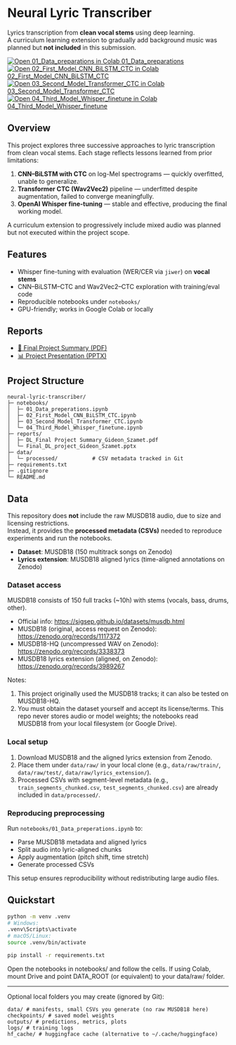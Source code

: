 # Neural Lyric Transcriber

Lyrics transcription from **clean vocal stems** using deep learning.  
A curriculum learning extension to gradually add background music was planned but **not included** in this submission.

<p align="left">
  <a href="https://colab.research.google.com/github/gideon-szamet/neural-lyric-transcriber/blob/main/notebooks/01_Data_preparations.ipynb">
    <img src="https://colab.research.google.com/assets/colab-badge.svg" alt="Open 01_Data_preparations in Colab"> 01_Data_preparations
  </a><br>
  <a href="https://colab.research.google.com/github/gideon-szamet/neural-lyric-transcriber/blob/main/notebooks/02_First_Model_CNN_BiLSTM_CTC.ipynb">
    <img src="https://colab.research.google.com/assets/colab-badge.svg" alt="Open 02_First_Model_CNN_BiLSTM_CTC in Colab"> 02_First_Model_CNN_BiLSTM_CTC
  </a><br>
  <a href="https://colab.research.google.com/github/gideon-szamet/neural-lyric-transcriber/blob/main/notebooks/03_Second_Model_Transformer_CTC.ipynb">
    <img src="https://colab.research.google.com/assets/colab-badge.svg" alt="Open 03_Second_Model_Transformer_CTC in Colab"> 03_Second_Model_Transformer_CTC
  </a><br>
  <a href="https://colab.research.google.com/github/gideon-szamet/neural-lyric-transcriber/blob/main/notebooks/04_Third_Model_Whisper_finetune.ipynb">
    <img src="https://colab.research.google.com/assets/colab-badge.svg" alt="Open 04_Third_Model_Whisper_finetune in Colab"> 04_Third_Model_Whisper_finetune
  </a>
</p>


## Overview
This project explores three successive approaches to lyric transcription from clean vocal stems.
Each stage reflects lessons learned from prior limitations:

1) **CNN–BiLSTM with CTC** on log-Mel spectrograms — quickly overfitted, unable to generalize.  
2) **Transformer CTC (Wav2Vec2)** pipeline — underfitted despite augmentation, failed to converge meaningfully.  
3) **OpenAI Whisper fine-tuning** — stable and effective, producing the final working model.

A curriculum extension to progressively include mixed audio was planned but not executed within the project scope.

## Features
- Whisper fine-tuning with evaluation (WER/CER via `jiwer`) on **vocal stems**
- CNN–BiLSTM–CTC and Wav2Vec2–CTC exploration with training/eval code
- Reproducible notebooks under `notebooks/`
- GPU-friendly; works in Google Colab or locally

## Reports

- [📄 Final Project Summary (PDF)](reports/DL_Final%20Project%20Summary_Gideon_Szamet.pdf)
- [📊 Project Presentation (PPTX)](reports/Final_DL_project_Gideon_Szamet.pptx)


## Project Structure
```
neural-lyric-transcriber/
├─ notebooks/
│  ├─ 01_Data_preperations.ipynb
│  ├─ 02_First_Model_CNN_BiLSTM_CTC.ipynb
│  ├─ 03_Second_Model_Transformer_CTC.ipynb
│  └─ 04_Third_Model_Whisper_finetune.ipynb
├─ reports/
│  ├─ DL_Final Project Summary_Gideon_Szamet.pdf
│  └─ Final_DL_project_Gideon_Szamet.pptx
├─ data/
│  └─ processed/           # CSV metadata tracked in Git
├─ requirements.txt
├─ .gitignore
└─ README.md
```

## Data
This repository does **not** include the raw MUSDB18 audio, due to size and licensing restrictions.  
Instead, it provides the **processed metadata (CSVs)** needed to reproduce experiments and run the notebooks.

- **Dataset**: MUSDB18 (150 multitrack songs on Zenodo) 
- **Lyrics extension**: MUSDB18 aligned lyrics (time-aligned annotations on Zenodo)

### Dataset access
MUSDB18 consists of 150 full tracks (~10h) with stems (vocals, bass, drums, other).

- Official info: https://sigsep.github.io/datasets/musdb.html  
- MUSDB18 (original, access request on Zenodo): https://zenodo.org/records/1117372  
- MUSDB18-HQ (uncompressed WAV on Zenodo): https://zenodo.org/records/3338373  
- MUSDB18 lyrics extension (aligned, on Zenodo): https://zenodo.org/records/3989267

Notes:
1. This project originally used the MUSDB18 tracks; it can also be tested on MUSDB18-HQ.
2. You must obtain the dataset yourself and accept its license/terms. This repo never stores audio or model weights; the notebooks read MUSDB18 from your local filesystem (or Google Drive).


### Local setup
1. Download MUSDB18 and the aligned lyrics extension from Zenodo.
2. Place them under `data/raw/` in your local clone (e.g., `data/raw/train/`, `data/raw/test/`, `data/raw/lyrics_extension/`).
3. Processed CSVs with segment-level metadata (e.g., `train_segments_chunked.csv`, `test_segments_chunked.csv`) are already included in `data/processed/`.

### Reproducing preprocessing
Run `notebooks/01_Data_preperations.ipynb` to:
- Parse MUSDB18 metadata and aligned lyrics
- Split audio into lyric-aligned chunks
- Apply augmentation (pitch shift, time stretch)
- Generate processed CSVs

This setup ensures reproducibility without redistributing large audio files.



## Quickstart
```bash
python -m venv .venv
# Windows:
.venv\Scripts\activate
# macOS/Linux:
source .venv/bin/activate

pip install -r requirements.txt
```


Open the notebooks in notebooks/ and follow the cells.
If using Colab, mount Drive and point DATA_ROOT (or equivalent) to your data/raw/ folder.


---

Optional local folders you may create (ignored by Git): 
```
data/ # manifests, small CSVs you generate (no raw MUSDB18 here)
checkpoints/ # saved model weights
outputs/ # predictions, metrics, plots
logs/ # training logs
hf_cache/ # huggingface cache (alternative to ~/.cache/huggingface)
```

